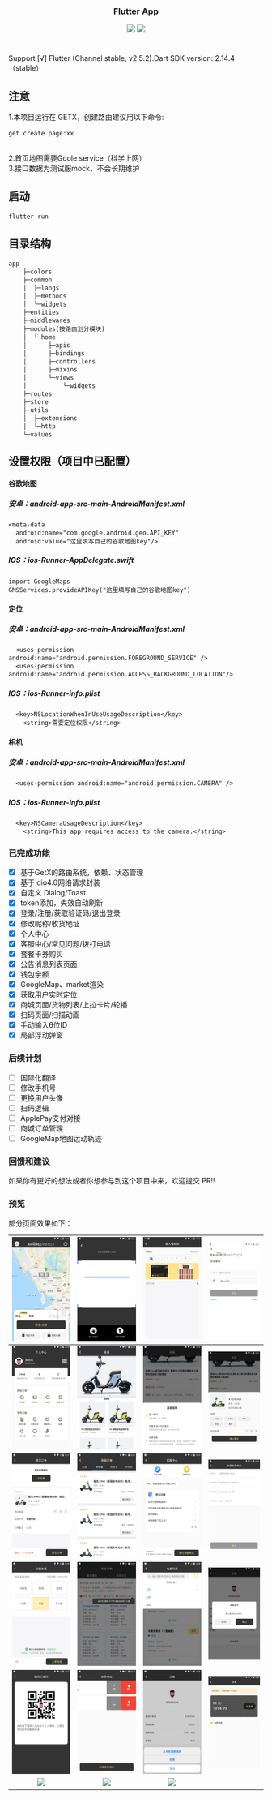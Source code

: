 <div align="center">

  <h3><strong>Flutter App</strong></h3>
  <div style="margin-top:10px;"><a href="Dart:;"><img src="https://img.shields.io/badge/language-Dart-brightgreen.svg" /></a>
  <a href="https://opensource.org/licenses/mit-license.php"><img src="https://img.shields.io/badge/license-MIT-blue.svg" /></a></div>

  <h1></h1>
</div>

Support [√] Flutter (Channel stable, v2.5.2).Dart SDK version: 2.14.4（stable）

## 注意

1.本项目运行在 GETX，创建路由建议用以下命令:

```
get create page:xx
```

<br />
2.首页地图需要Goole service（科学上网）

<br />
3.接口数据为测试服mock，不会长期维护
<br />

## 启动

```
flutter run
```

## 目录结构

```
app
    ├─colors
    ├─common
    │  ├─langs
    │  ├─methods
    │  └─widgets
    ├─entities
    ├─middlewares
    ├─modules(按路由划分模块)
    │  └─home
    │      ├─apis
    │      ├─bindings
    │      ├─controllers
    │      ├─mixins
    │      └─views
    │          └─widgets
    ├─routes
    ├─store
    ├─utils
    │  ├─extensions
    │  └─http
    └─values
```

## 设置权限（项目中已配置）

#### 谷歌地图

##### 安卓：android-app-src-main-AndroidManifest.xml

```
<meta-data
  android:name="com.google.android.geo.API_KEY"
  android:value="这里填写自己的谷歌地图key"/>
```

##### IOS：ios-Runner-AppDelegate.swift

```
import GoogleMaps
GMSServices.provideAPIKey("这里填写自己的谷歌地图key")
```

#### 定位

##### 安卓：android-app-src-main-AndroidManifest.xml

```
  <uses-permission android:name="android.permission.FOREGROUND_SERVICE" />
  <uses-permission android:name="android.permission.ACCESS_BACKGROUND_LOCATION"/>
```

##### IOS：ios-Runner-info.plist

```
  <key>NSLocationWhenInUseUsageDescription</key>
	<string>需要定位权限</string>
```

#### 相机

##### 安卓：android-app-src-main-AndroidManifest.xml

```
  <uses-permission android:name="android.permission.CAMERA" />
```

##### IOS：ios-Runner-info.plist

```
  <key>NSCameraUsageDescription</key>
	<string>This app requires access to the camera.</string>
```

### 已完成功能
- [x] 基于GetX的路由系统，依赖、状态管理
- [x] 基于 dio4.0网络请求封装
- [x] 自定义 Dialog/Toast
- [x] token添加，失效自动刷新
- [x] 登录/注册/获取验证码/退出登录
- [x] 修改昵称/收货地址
- [x] 个人中心
- [x] 客服中心/常见问题/拨打电话
- [x] 套餐卡券购买
- [x] 公告消息列表页面
- [x] 钱包余额
- [x] GoogleMap、market渲染
- [x] 获取用户实时定位
- [x] 商城页面/货物列表/上拉卡片/轮播
- [x] 扫码页面/扫描动画
- [x] 手动输入6位ID
- [x] 局部浮动弹窗

### 后续计划
- [ ] 国际化翻译
- [ ] 修改手机号
- [ ] 更换用户头像
- [ ] 扫码逻辑
- [ ] ApplePay支付对接
- [ ] 商城订单管理
- [ ] GoogleMap地图运动轨迹

### 回馈和建议

如果你有更好的想法或者你想参与到这个项目中来，欢迎提交 PR!!

### 预览

部分页面效果如下：

| ![](./screenshot/01.png)  | ![](./screenshot/02.png)  | ![](./screenshot/03.png)  | ![](./screenshot/04.png)  |
| :---------------------------------: | :---------------------------------: | :---------------------------------: | :---------------------------------: |
| ![](./screenshot/05.png)  | ![](./screenshot/06.png)  | ![](./screenshot/07.png)  | ![](./screenshot/08.png)  |
| ![](./screenshot/09.png)  | ![](./screenshot/10.png) | ![](./screenshot/11.png) | ![](./screenshot/12.png) |
| ![](./screenshot/13.png) | ![](./screenshot/14.png) | ![](./screenshot/15.png) | ![](./screenshot/16.png) |
| ![](./screenshot/17.png) | ![](./screenshot/18.png) | ![](./screenshot/19.png) | ![](./screenshot/20.png) |
| ![](./screenshot/21.jpg) | ![](./screenshot/22.jpg) | ![](./screenshot/23.jpg) |
